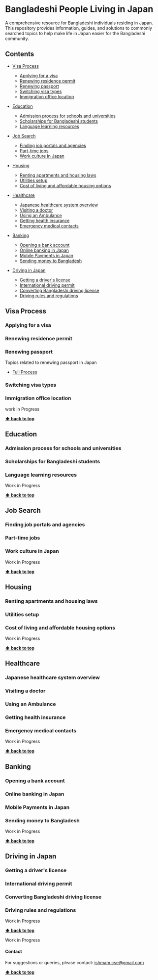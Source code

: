<!--lint ignore awesome-badge -->

# Bangladeshi People Living in Japan

A comprehensive resource for Bangladeshi individuals residing in Japan. This repository provides information, guides, and solutions to commonly searched topics to help make life in Japan easier for the Bangladeshi community.

## Contents

<!--lint ignore awesome-toc -->
- [Visa Process](#visa-process)

  - [Applying for a visa](#applying-for-a-visa)
  - [Renewing residence permit](#renewing-residence-permit)
  - [Renewing passport](#renewing-passport)
  - [Switching visa types](#switching-visa-types)
  - [Immigration office location](#immigration-office-location)

- [Education](#education)

  - [Admission process for schools and universities](#admission-process-for-schools-and-universities)
  - [Scholarships for Bangladeshi students](#scholarships-for-bangladeshi-students)
  - [Language learning resources](#language-learning-resources)

- [Job Search](#job-search)

  - [Finding job portals and agencies](#finding-job-portals-and-agencies)
  - [Part-time jobs](#part-time-jobs)
  - [Work culture in Japan](#work-culture-in-japan)

- [Housing](#housing)

  - [Renting apartments and housing laws](#renting-apartments-and-housing-laws)
  - [Utilities setup](#utilities-setup)
  - [Cost of living and affordable housing options](#cost-of-living-and-affordable-housing-options)

- [Healthcare](#healthcare)

  - [Japanese healthcare system overview](#japanese-healthcare-system-overview)
  - [Visiting a doctor](#visiting-a-doctor)
  - [Using an Ambulance](#using-an-ambulance)
  - [Getting health insurance](#getting-health-insurance)
  - [Emergency medical contacts](#emergency-medical-contacts)

- [Banking](#banking)

  - [Opening a bank account](#opening-a-bank-account)
  - [Online banking in Japan](#online-banking-in-japan)
  - [Mobile Payments in Japan](#mobile-payments-in-japan)
  - [Sending money to Bangladesh](#sending-money-to-bangladesh)

- [Driving in Japan](#driving-in-japan)

  - [Getting a driver's license](#getting-a-drivers-license)
  - [International driving permit](#international-driving-permit)
  - [Converting Bangladeshi driving license](#converting-bangladeshi-driving-license)
  - [Driving rules and regulations](#driving-rules-and-regulations)

<!-- Not Planned yet
- [Culture](#culture)

  - [Understanding Japanese customs](#understanding-japanese-customs)
  - [Festivals and events](#festivals-and-events)
  - [Common dos and don'ts](#common-dos-and-donts)

- [Legal Aid](#legal-aid)

  - [Finding legal consultants](#finding-legal-consultants)
  - [Common legal issues and resolutions](#common-legal-issues-and-resolutions)
  - [Reporting crimes and emergencies](#reporting-crimes-and-emergencies)

- Community
  - [Networking events and groups](#networking-events-and-groups)
  - [Bangladeshi organizations in Japan](#bangladeshi-organizations-in-japan)
  - [Religious and cultural centers](#religious-and-cultural-centers) -->

## Visa Process

### Applying for a visa
### Renewing residence permit
### Renewing passport
Topics related to renewing passport in Japan
- [Full Process](./visa-process/renewing-passport.md)
### Switching visa types
### Immigration office location

work in Progress

<!--lint disable double-link -->
**[⬆ back to top](#contents)**
<!--lint enable double-link -->

## Education

### Admission process for schools and universities
### Scholarships for Bangladeshi students
### Language learning resources

Work in Progress

<!--lint disable double-link -->
**[⬆ back to top](#contents)**
<!--lint enable double-link -->

## Job Search

### Finding job portals and agencies
### Part-time jobs
### Work culture in Japan

Work in Progress

<!--lint disable double-link -->
**[⬆ back to top](#contents)**
<!--lint enable double-link -->

## Housing

### Renting apartments and housing laws
### Utilities setup
### Cost of living and affordable housing options

Work in Progress

<!--lint disable double-link -->
**[⬆ back to top](#contents)**
<!--lint enable double-link -->

## Healthcare

### Japanese healthcare system overview
### Visiting a doctor
### Using an Ambulance
### Getting health insurance
### Emergency medical contacts

Work in Progress

<!--lint disable double-link -->
**[⬆ back to top](#contents)**
<!--lint enable double-link -->

## Banking

### Opening a bank account
### Online banking in Japan
### Mobile Payments in Japan
### Sending money to Bangladesh

Work in Progress

<!--lint disable double-link -->
**[⬆ back to top](#contents)**
<!--lint enable double-link -->

## Driving in Japan

### Getting a driver's license
### International driving permit
### Converting Bangladeshi driving license
### Driving rules and regulations

Work in Progress

<!--lint disable double-link -->
**[⬆ back to top](#contents)**
<!--lint enable double-link -->

Work in Progress

#### Contact

For suggestions or queries, please contact: [ishmam.cse@gmail.com](mailto:ishmam.cse@gmail.com)

<!--lint disable double-link -->
**[⬆ back to top](#contents)**
<!--lint enable double-link -->
